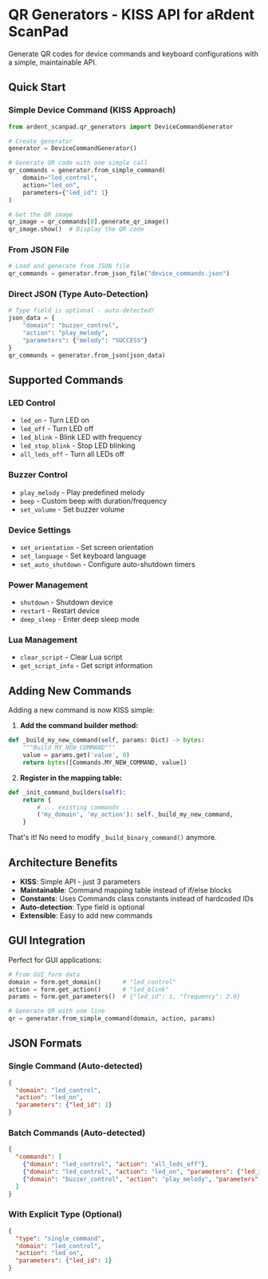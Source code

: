 # QR Generators - KISS API for aRdent ScanPad

Generate QR codes for device commands and keyboard configurations with a simple, maintainable API.

## Quick Start

### Simple Device Command (KISS Approach)

```python
from ardent_scanpad.qr_generators import DeviceCommandGenerator

# Create generator
generator = DeviceCommandGenerator()

# Generate QR code with one simple call
qr_commands = generator.from_simple_command(
    domain="led_control",
    action="led_on", 
    parameters={"led_id": 1}
)

# Get the QR image
qr_image = qr_commands[0].generate_qr_image()
qr_image.show()  # Display the QR code
```

### From JSON File

```python
# Load and generate from JSON file
qr_commands = generator.from_json_file("device_commands.json")
```

### Direct JSON (Type Auto-Detection)

```python
# Type field is optional - auto-detected!
json_data = {
    "domain": "buzzer_control",
    "action": "play_melody",
    "parameters": {"melody": "SUCCESS"}
}
qr_commands = generator.from_json(json_data)
```

## Supported Commands

### LED Control
- `led_on` - Turn LED on
- `led_off` - Turn LED off  
- `led_blink` - Blink LED with frequency
- `led_stop_blink` - Stop LED blinking
- `all_leds_off` - Turn all LEDs off

### Buzzer Control
- `play_melody` - Play predefined melody
- `beep` - Custom beep with duration/frequency
- `set_volume` - Set buzzer volume

### Device Settings
- `set_orientation` - Set screen orientation
- `set_language` - Set keyboard language
- `set_auto_shutdown` - Configure auto-shutdown timers

### Power Management
- `shutdown` - Shutdown device
- `restart` - Restart device
- `deep_sleep` - Enter deep sleep mode

### Lua Management
- `clear_script` - Clear Lua script
- `get_script_info` - Get script information

## Adding New Commands

Adding a new command is now KISS simple:

1. **Add the command builder method:**
```python
def _build_my_new_command(self, params: Dict) -> bytes:
    """Build MY_NEW_COMMAND"""
    value = params.get('value', 0)
    return bytes([Commands.MY_NEW_COMMAND, value])
```

2. **Register in the mapping table:**
```python
def _init_command_builders(self):
    return {
        # ... existing commands ...
        ('my_domain', 'my_action'): self._build_my_new_command,
    }
```

That's it! No need to modify `_build_binary_command()` anymore.

## Architecture Benefits

- **KISS**: Simple API - just 3 parameters
- **Maintainable**: Command mapping table instead of if/else blocks
- **Constants**: Uses Commands class constants instead of hardcoded IDs
- **Auto-detection**: Type field is optional
- **Extensible**: Easy to add new commands

## GUI Integration

Perfect for GUI applications:

```python
# From GUI form data
domain = form.get_domain()      # "led_control"
action = form.get_action()      # "led_blink" 
params = form.get_parameters()  # {"led_id": 1, "frequency": 2.0}

# Generate QR with one line
qr = generator.from_simple_command(domain, action, params)
```

## JSON Formats

### Single Command (Auto-detected)
```json
{
  "domain": "led_control",
  "action": "led_on",
  "parameters": {"led_id": 1}
}
```

### Batch Commands (Auto-detected)
```json
{
  "commands": [
    {"domain": "led_control", "action": "all_leds_off"},
    {"domain": "led_control", "action": "led_on", "parameters": {"led_id": 1}},
    {"domain": "buzzer_control", "action": "play_melody", "parameters": {"melody": "START"}}
  ]
}
```

### With Explicit Type (Optional)
```json
{
  "type": "single_command",
  "domain": "led_control",
  "action": "led_on",
  "parameters": {"led_id": 1}
}
```